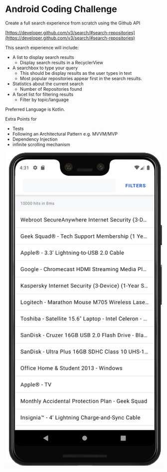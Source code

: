 # Android Coding Challenge

Create a full search experience from scratch using the Github API

[https://developer.github.com/v3/search/#search-repositories](https://developer.github.com/v3/search/#search-repositories)

This search experience will include:

- A list to display search results
    - Display search results in a RecyclerView
- A searchbox to type your query
    - This should be display results as the user types in text
    - Most popular repositories appear first in the search results.
- Statistics about the current search
    - Number of Repositories found
- A facet list for filtering results
    - Filter by topic/language

 Preferred Language is Kotlin.

 Extra Points for
  - Tests
  - Following an Architectural Pattern e.g. MVVM/MVP
  - Dependency Injection
  - infinite scrolling mechanism
  
  ![](./codingexample.png)